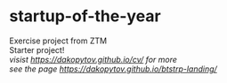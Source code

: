 # startup-of-the-year
Exercise project from ZTM<br />
Starter project!<br />
*visist https://dakopytov.github.io/cv/ for more*<br />
*see the page https://dakopytov.github.io/btstrp-landing/*
